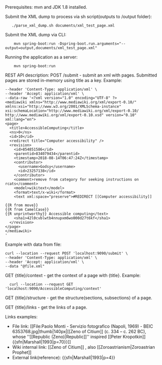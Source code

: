 Prerequisites: mvn and JDK 1.8 installed.

Submit the XML dump to process via sh script(outputs to /output folder):

```
   ./parse_xml_dump.sh documents/xml_test_page.xml
```

Submit the XML dump via CLI:

```
    mvn spring-boot:run -Dspring-boot.run.arguments="--output=output,documents/xml_test_page.xml" 
```

Running the application as a server: 

``` 
    mvn spring-boot:run
```

REST API description:
POST /submit - submit an xml with pages. Submitted pages are stored in-memory using title as a key. Example:
``` curl --location --request POST 'localhost:9090/submit' \
--header 'Content-Type: application/xml' \
--header 'Accept: application/xml' \
--data-raw '<?xml version="1.0" encoding="UTF-8" ?>
<mediawiki xmlns="http://www.mediawiki.org/xml/export-0.10/" xmlns:xsi="http://www.w3.org/2001/XMLSchema-instance" xsi:schemaLocation="http://www.mediawiki.org/xml/export-0.10/ http://www.mediawiki.org/xml/export-0.10.xsd" version="0.10" xml:lang="en">
<page>
  <title>AccessibleComputing</title>
  <ns>0</ns>
  <id>10</id>
  <redirect title="Computer accessibility" />
  <revision>
    <id>854851586</id>
    <parentid>834079434</parentid>
    <timestamp>2018-08-14T06:47:24Z</timestamp>
    <contributor>
      <username>Godsy</username>
      <id>23257138</id>
    </contributor>
    <comment>remove from category for seeking instructions on rcats</comment>
    <model>wikitext</model>
    <format>text/x-wiki</format>
    <text xml:space="preserve">#REDIRECT [[Computer accessibility]]

{{R from move}}
{{R from CamelCase}}
{{R unprintworthy}} Accessible computing</text>
    <sha1>42l0cvblwtb4nnupxm6wo000d27t6kf</sha1>
  </revision>
</page>
</mediawiki>
' 
```
Example with data from file:
```
curl --location --request POST 'localhost:9090/submit' \
--header 'Content-Type: application/xml' \
--header 'Accept: application/xml' \
--data "@file.xml"
```

GET {title}/context - get the context of a page with {title}. Example: 
```
  curl --location --request GET 'localhost:9090/AccessibleComputing/context'
```
GET {title}/structure - get the structure(sections, subsections) of a page.

GET {title}/links - get the links of a page.


Links examples:
* File link: [[File:Paolo Monti - Servizio fotografico (Napoli, 1969) - BEIC 6353768.jpg|thumb|140px|[[Zeno of Citium]] (c. 334 – c. 262 BC), whose ''[[Republic (Zeno)|Republic]]'' inspired [[Peter Kropotkin]]{{sfn|Marshall|1993|p=70}}]]
* Wiki internal link: [[Zeno of Citium]] , also [[Zoroastrianism|Zoroastrian Prophet]]
* External link(reference): {{sfn|Marshall|1993|p=4}}